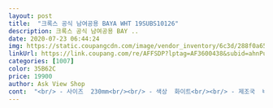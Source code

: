 ```yaml
---
layout: post 
title:  "크록스 공식 남여공용 BAYA WHT 19SUBS10126" 
description: 크록스 공식 남여공용 BAY ..
date: 2020-07-23 06:44:24 
img: https://static.coupangcdn.com/image/vendor_inventory/6c3d/288f0a6556e62e454491f6c6b3b1f0c1884f6c2805629500d310d35518b6.jpg 
linkUrl: https://link.coupang.com/re/AFFSDP?lptag=AF3600438&subid=ahnPublicAsk&pageKey=223307202&itemId=701432313&vendorItemId=4923648952&traceid=V0-113-b4c42b0fc29d5277 
categories: [1007] 
color: 35B62C 
price: 19900 
author: Ask View Shop 
cont:  "<br/> - 사이즈  230mm<br/><br/> - 색상  화이트<br/><br/> - 제조국  베트남<br/><br/> - 착용후기 <br/> -<br/>⛑사진상으로 맞아보이겠지만 앞부리 공간 엄청나요<br/>계곡가서 다이빙하고 난리를 치는데 쪼리 or 슬리퍼 신고가먄 다칠까봐 그래도 크록스 넌 괜찮겠지 하고 Big해도 반품 안하고 꾸역꾸역 신고 갔어요ㅎㅎ<br/>계곡은 바위도 있고 내리막도 있고 오르막도 있는데 발에 물기 있는채로 내리막길 가는데 미끄러워서 뚝배기 깨질뻔 봤어요ㅎㅎㅎ 리얼루<br/>둘째 임신후 아내가 발이 편했으면해서 아내랑 얘기하고 원하는 스타일에 맞춰서 구매했어여ㅎㅎ<br/>보통 문구점에서 파는 실내화를 신기니 발에 습진이 생겨서 실내화로 주문했어요.<br/> 바람도 잘 통하고 편해요.<br/> 좋은 상품 저렴하게 파시니 감사합니다<br/>사이즈 알맞게 구입하세요ㅎㅎ<br/>상품 오자마자 바로 신어봤는데 눈앞이 아찔하더라구요^^<br/>색상도 광고에서 봤던 그대로 였고, 사이즈도 아내 발 사이즈에 맞게 온거보고 음... <br/>.<br/>작거나 크지않고 사이즈에 맞게 잘 와서 다행입니다ㅎㅎ<br/>생각했던것보다 배송이 빠르게 와서 아내가 하루빨리 신어볼수있어서 다행이였구요ㅎㅎ<br/>신발 245신는 Woman에겐 260 어마어마하게 큽니다.<br/>(당연한소릴)<br/>아내가 둘째 임신중인데 발이 편했으면 해서 구매합니다<br/>올라갈때 내려갈때 무서워!! 무서워!! 하고 엉덩이로 기어갔던 기억이ㅎㅎㅎ<br/>운동화 245신어요! 물놀이 가려고 급하게/저렴해서 260 사버렸어요.<br/><br/>원래 다른걸 봤는데 그게 가격이 더 저려하고 스타일도 이쁘니 그걸로 해줄려고 했더니... <br/>.<br/>음... <br/>.<br/>음... <br/>.<br/>관세번호?무슨 번호? 암튼 직수입할때 필요한 번호라고 하는대... <br/>.<br/>음.<br/>필요하다는건대.<br/>음.<br/>몰라서.<br/>.<br/>.<br/>패스;;;그래서 차선택이 이걸로.<br/>.<br/>.<br/>ㅎㅎ 그래도 잘신고 다니니 보기 좋네요<br/>흰색이다보니 지저분해지는거야 어쩔수 없긴하지만, 그래도 아내가 어딜가든 매일 이것만 신고 다니는걸봐선 정말 마음에 들긴했구나 싶네요ㅎㅎ<br/>" 
---
```

